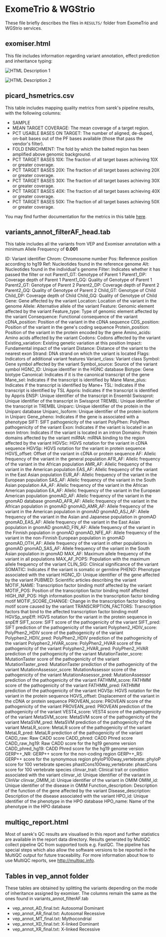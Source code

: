 # ExomeTrio & WGStrio

These file briefly describes the files in `RESULTS/` folder from ExomeTrio and WGStrio services.

## exomiser.html

This file includes information regarding variant annotation, effect prediction and inheritance typing:

![HTML Description 1](images/exomiser-html-description-1.png)

![HTML Description 2](images/exomiser-html-description-2.png)

## picard_hsmetrics.csv

This table includes mapping quality metrics from sarek's pipeline results, with the following columns:
- SAMPLE
- MEAN TARGET COVERAGE: The mean coverage of a target region.
- PCT USABLE BASES ON TARGET: The number of aligned, de-duped, on-bait bases out of the PF bases available (those that pass the vendor's filter).
- FOLD ENRICHMENT: The fold by which the baited region has been amplified above genomic background.
- PCT TARGET BASES 10X: The fraction of all target bases achieving 10X or greater coverage.
- PCT TARGET BASES 20X: The fraction of all target bases achieving 20X or greater coverage.
- PCT TARGET BASES 30X: The fraction of all target bases achieving 30X or greater coverage.
- PCT TARGET BASES 40X: The fraction of all target bases achieving 40X or greater coverage.
- PCT TARGET BASES 50X: The fraction of all target bases achieving 50X or greater coverage.

You may find further documentation for the metrics in this table [here](http://broadinstitute.github.io/picard/picard-metric-definitions.html#HsMetrics).

## variants_annot_filterAF_head.tab

This table includes all the variants from VEP and Exomiser annotation with a minimum Allele Frequency of **0.001**

ID: Variant identifier
Chrom: Chromosome number
Pos: Reference position according to hg19
Ref: Nucleotides found in the reference genome
Alt: Nucleotides found in the individual's genome
Filter: Indicates whether it has passed the filter or not
Parent1_GT: Genotype of Parent 1
Parent1_DP: Coverage depth of Parent 1
Parent1_GQ: Quality of Genotype of Parent 1
Parent2_GT: Genotype of Parent 2
Parent2_DP: Coverage depth of Parent 2
Parent2_GQ: Quality of Genotype of Parent 2
Child_GT: Genotype of Child
Child_DP: Coverage depth of Child
Child_GQ: Quality of Genotype of Child
Gene: Gene affected by the variant
Location: Location of the variant in the genome
Allele: Alternative allele of the variant
Feature: Genomic element affected by the variant
Feature_type: Type of genomic element affected by the variant
Consequence: Functional consequence of the variant
cDNA_position: Position of the variant in the cDNA sequence
CDS_position: Position of the variant in the gene's coding sequence
Protein_position: Position of the variant in the protein encoded by the gene
Amino_acids: Amino acids affected by the variant
Codons: Codons affected by the variant
Existing_variation: Existing genetic variation at this position
Impact: Fundamental impact of the variant
Distance: Distance of the variant to the nearest exon
Strand: DNA strand on which the variant is located
Flags: Indicators of additional variant features
Variant_class: Variant class
Symbol: Gene symbol affected by the variant
Symbol_source: Source of the variant symbol
HGNC_ID: Unique identifier in the HGNC database
Biotype: Gene biotype
Canonical: Indicates if it is the canonical transcript of the gene
Mane_sel: Indicates if the transcript is identified by Mane
Mane_plus: Indicates if the transcript is identified by Mane+
TSL: Indicates if the transcript is identified by TSL
Appris: Indicates if the transcript is identified by Appris
ENSP: Unique identifier of the transcript in Ensembl
Swissprot: Unique identifier of the transcript in Swissprot
TREMBL: Unique identifier of the transcript in TREMBL
Uniparc: Unique identifier of the protein in the Uniparc database
Uniparc_Isoform: Unique identifier of the protein isoform in Uniparc
Gene_pheno: Indicates if the gene is associated with a phenotype
SIFT: SIFT pathogenicity of the variant
PolyPhen: PolyPhen pathogenicity of the variant
Exon: Indicates if the variant is located in an exon
Intron: Indicates if the variant is located in an intron
Domains: Protein domains affected by the variant
miRNA: miRNA binding to the region affected by the variant
HGVSc: HGVS notation for the variant in cDNA sequence
HGVSp: HGVS notation for the variant in protein sequence
HGVS_offset: Offset of the variant in cDNA or protein sequence
AF: Allelic frequency of the variant in the general population
AFR_AF: Allelic frequency of the variant in the African population
AMR_AF: Allelic frequency of the variant in the American population
EAS_AF: Allelic frequency of the variant in the East Asian population
EUR_AF: Allelic frequency of the variant in the European population
SAS_AF: Allelic frequency of the variant in the South Asian population
AA_AF: Allelic frequency of the variant in the African American population
EA_AF: Allelic frequency of the variant in the European American population
gnomAD_AF: Allelic frequency of the variant in the gnomAD database
gnomAD_AFR_AF: Allelic frequency of the variant in the African population in gnomAD
gnomAD_AMR_AF: Allele frequency of the variant in the American population in gnomAD
gnomAD_ASJ_AF: Allele frequency of the variant in the Asian and Japanese population in gnomAD
gnomAD_EAS_AF: Allele frequency of the variant in the East Asian population in gnomAD
gnomAD_FIN_AF: Allele frequency of the variant in the Finnish population in gnomAD
gnomAD_NFE_AF: Allele frequency of the variant in the non-Finnish European population in gnomAD
gnomAD_OTH_AF: Allele frequency of the variant in other populations in gnomAD
gnomAD_SAS_AF: Allele frequency of the variant in the South Asian population in gnomAD
MAX_AF: Maximum allele frequency of the variant in all populations
MAX_AF_POPS: Population with the maximum allele frequency of the variant
CLIN_SIG: Clinical significance of the variant
SOMATIC: Indicates if the variant is somatic or germline
PHENO: Phenotype associated with the variant
HGNC_ID: Unique identifier of the gene affected by the variant
PUBMED: Scientific articles describing the variant
MOTIF_NAME: Transcription factor binding motif affected by the variant
MOTIF_POS: Position of the transcription factor binding motif affected
HIGH_INF_POS: High information position in the transcription factor binding motif
MOTIF_SCORE_CHANGE: Change in the transcription factor binding motif score caused by the variant
TRANSCRIPTION_FACTORS: Transcription factors that bind to the affected transcription factor binding motif
HGVSp_snpEff: HGVS notation for the variant in the protein sequence in snpEff
SIFT_score: SIFT score of the pathogenicity of the variant
SIFT_pred: SIFT prediction of the pathogenicity of the variant
Polyphen2_HDIV_score: PolyPhen2_HDIV score of the pathogenicity of the variant
Polyphen2_HDIV_pred: PolyPhen2_HDIV prediction of the pathogenicity of the variant
Polyphen2_HVAR_score: PolyPhen2_HVAR score of the pathogenicity of the variant
Polyphen2_HVAR_pred: PolyPhen2_HVAR prediction of the pathogenicity of the variant
MutationTaster_score: MutationTaster score of the pathogenicity of the variant
MutationTaster_pred: MutationTaster prediction of the pathogenicity of the variant
MutationAssessor_score: MutationAssessor score of the pathogenicity of the variant
MutationAssessor_pred: MutationAssessor prediction of the pathogenicity of the variant
FATHMM_score: FATHMM score of the pathogenicity of the variant
FATHMM_pred: FATHMM prediction of the pathogenicity of the variant
HGVSp: HGVS notation for the variant in the protein sequence
HGVS_offset: Displacement of the variant in the cDNA or protein sequence
PROVEAN_score: PROVEAN score of the pathogenicity of the variant
PROVEAN_pred: PROVEAN prediction of the pathogenicity of the variant
VEST4_score: VEST4 score of the pathogenicity of the variant
MetaSVM_score: MetaSVM score of the pathogenicity of the variant
MetaSVM_pred: MetaSVM prediction of the pathogenicity of the variant
MetaLR_score: MetaLR score of the pathogenicity of the variant
MetaLR_pred: MetaLR prediction of the pathogenicity of the variant
CADD_raw: Raw CADD score
CADD_phred: CADD Phred score
CADD_raw_hg19: Raw CADD score for the hg19 genome version
CADD_phred_hg19: CADD Phred score for the hg19 genome version
GERP++_NR: GERP++ score for the non-coding region
GERP++_RS: GERP++ score for the synonymous region
phyloP100way_vertebrate: phyloP score for 100 vertebrate species
phastCons100way_vertebrate: phastCons score for 100 vertebrate species
clinvar_trait: Clinical trait or condition associated with the variant
clinvar_id: Unique identifier of the variant in ClinVar
clinvar_OMIM_id: Unique identifier of the variant in OMIM
OMIM_id: Unique identifier of the disease in OMIM
Function_description: Description of the function of the gene affected by the variant
Disease_description: Description of the disease associated with the variant
HPO_id: Unique identifier of the phenotype in the HPO database
HPO_name: Name of the phenotype in the HPO database

## multiqc_report.html

Most of sarek's QC results are visualised in this report and further statistics are available in the report data directory. 
Results generated by MultiQC collect pipeline QC from supported tools e.g. FastQC. The pipeline has special steps which also allow the software versions to be reported in the MultiQC output for future traceability. For more information about how to use MultiQC reports, see http://multiqc.info.

## Tables in vep_annot folder

These tables are obtained by splitting the variants depending on the mode of inheritance assigned by exomiser. The columns remain the same as the ones found in variants_annot_filterAF.tab
- vep_annot_AD_final.txt: Autosomal Dominant
- vep_annot_AR_final.txt: Autosomal Recessive
- vep_annot_MT_final.txt: Mythocondrial
- vep_annot_XD_final.txt: X-linked Dominant
- vep_annot_XR_final.txt: X-linked Recessive
